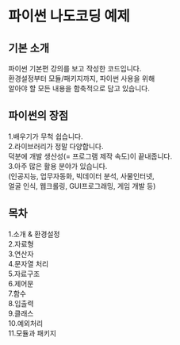 # 파이썬 나도코딩 예제
## 기본 소개
파이썬 기본편 강의를 보고 작성한 코드입니다.  
환경설정부터 모듈/패키지까지, 파이썬 사용을 위해   
알아야 할 모든 내용을 함축적으로 담고 있습니다.

## 파이썬의 장점
1.배우기가 무척 쉽습니다.  
2.라이브러리가 정말 다양합니다.  
덕분에 개발 생산성(= 프로그램 제작 속도)이 끝내줍니다.  
3.아주 많은 활용 분야가 있습니다.  
(인공지능, 업무자동화, 빅데이터 분석, 사물인터넷,  
얼굴 인식, 웹크롤링, GUI프로그래밍, 게임 개발 등)  

## 목차
1.소개 & 환경설정  
2.자료형  
3.연산자  
4.문자열 처리  
5.자료구조  
6.제어문  
7.함수  
8.입출력  
9.클래스  
10.예외처리  
11.모듈과 패키지  
